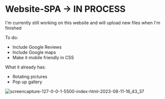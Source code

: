 # Website-SPA -> IN PROCESS
I'm currently still working on this website and will upload new files when I'm finished

To do:
- Include Google Reviews
- Include Google maps
- Make it mobile friendly in CSS

What it already has:
- Rotating pictures
- Pop up gallery

![screencapture-127-0-0-1-5500-index-html-2023-08-11-16_43_37](https://github.com/tjasabizjak/Website-SPA-in-process/assets/126603018/cff49d1d-f91c-43fd-b0dc-848d10fbfe5c)
